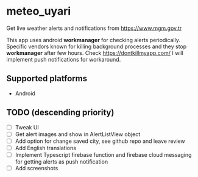 # meteo_uyari

Get live weather alerts and notifications from https://www.mgm.gov.tr

This app uses android **workmanager** for checking alerts periodically. Specific vendors known for killing background processes and they stop **workmanager** after few hours. Check https://dontkillmyapp.com/ I will implement push notifications for workaround.

## Supported platforms
- Android

## TODO (descending priority)
- [ ] Tweak UI
- [ ] Get alert images and show in AlertListView object
- [ ] Add option for change saved city, see github repo and leave review
- [ ] Add English translations
- [ ] Implement Typescript firebase function and firebase cloud messaging for getting alerts as push notification
- [ ] Add screenshots
